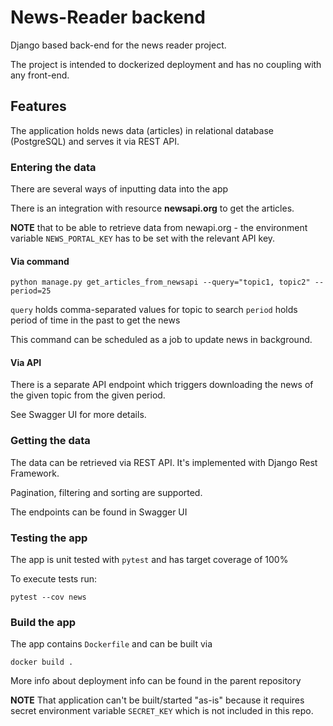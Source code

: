 # News-Reader backend

Django based back-end for the news reader project.

The project is intended to dockerized deployment and has no coupling with any front-end.

## Features

The application holds news data (articles) in relational database (PostgreSQL) and serves it via REST API.

### Entering the data

There are several ways of inputting data into the app

There is an integration with resource **newsapi.org** to get the articles. 

**NOTE** that to be able to retrieve data from newapi.org - 
the environment variable `NEWS_PORTAL_KEY` has to be set with the relevant API key.  

#### Via command 
```
python manage.py get_articles_from_newsapi --query="topic1, topic2" --period=25
```
`query` holds comma-separated values for topic to search
`period` holds period of time in the past to get the news

This command can be scheduled as a job to update news in background.

#### Via API
There is a separate API endpoint which triggers downloading the news of the given topic from the given period.

See Swagger UI for more details.

### Getting the data
The data can be retrieved via REST API. It's implemented with Django Rest Framework.

Pagination, filtering and sorting are supported.

The endpoints can be found in Swagger UI


### Testing the app
The app is unit tested with `pytest` and has target coverage of 100%

To execute tests run:
```
pytest --cov news
```

### Build the app
The app contains `Dockerfile` and can be built via 
```
docker build .
```
More info about deployment info can be found in the parent repository 

**NOTE** That application can't be built/started "as-is" because it requires secret environment variable `SECRET_KEY` which is not included in this repo.

